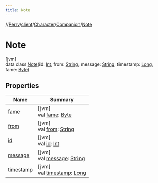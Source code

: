 ```yaml
---
title: Note
---
```

//[Perry](../../../../../index.html)/[client](../../../index.html)/[Character](../../index.html)/[Companion](../index.html)/[Note](index.html)



# Note



[jvm]\
data class [Note](index.html)(id: [Int](https://kotlinlang.org/api/latest/jvm/stdlib/kotlin/-int/index.html), from: [String](https://kotlinlang.org/api/latest/jvm/stdlib/kotlin/-string/index.html), message: [String](https://kotlinlang.org/api/latest/jvm/stdlib/kotlin/-string/index.html), timestamp: [Long](https://kotlinlang.org/api/latest/jvm/stdlib/kotlin/-long/index.html), fame: [Byte](https://kotlinlang.org/api/latest/jvm/stdlib/kotlin/-byte/index.html))



## Properties


| Name | Summary |
|---|---|
| [fame](fame.html) | [jvm]<br>val [fame](fame.html): [Byte](https://kotlinlang.org/api/latest/jvm/stdlib/kotlin/-byte/index.html) |
| [from](from.html) | [jvm]<br>val [from](from.html): [String](https://kotlinlang.org/api/latest/jvm/stdlib/kotlin/-string/index.html) |
| [id](id.html) | [jvm]<br>val [id](id.html): [Int](https://kotlinlang.org/api/latest/jvm/stdlib/kotlin/-int/index.html) |
| [message](message.html) | [jvm]<br>val [message](message.html): [String](https://kotlinlang.org/api/latest/jvm/stdlib/kotlin/-string/index.html) |
| [timestamp](timestamp.html) | [jvm]<br>val [timestamp](timestamp.html): [Long](https://kotlinlang.org/api/latest/jvm/stdlib/kotlin/-long/index.html) |

